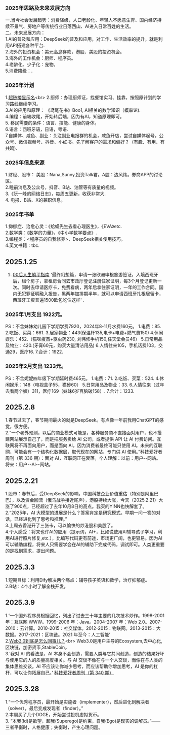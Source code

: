 ### 2025年思路及未来发展方向
一.当今社会发展趋势：消费降级，人口老龄化、年轻人不愿意生育、国内经济持续不景气、房地产等传统行业日落西山、AI进入日常百姓的生活。<br>
二、未来发展方向：<br>
1.AI的普及和应用：DeepSeek的普及和应用，对工作、生活效率的提升，就是利用API搭建各种平台. <br> 
2.海外的投资机会：美元高息存款，港股、美股的投资机会。<br>
3.海外的工作机会：厨师、程序员。<br>
4.老龄化、少子化：宠物。<br>
5.消费降级：.<br>

### 2025年计划
1.[超链接显示名](https://cn.bing.com/"鼠标停留时显示title内容")<br>
2.厨师：办理厨师证，找餐馆实习、挂靠，按照原计划的学习路线继续学习。<br>
3.AI的应用和原理： 《鸢尾花书》Boo1, AI相关的数学知识（概率论).<br>
4.编程：前端收尾，开始转后端，因为有AI，知道原理即可。<br>
5. 移民需要的条件：语言、技能、健康的身体。<br>
6.语言：西班牙语，日语，粤语.<br>
7.自媒体、咸鱼、副业：关注副业电报群的机会，咸鱼开店，尝试自媒体起号，公众号、微信视频号、抖音、小红书。先了解客户的需求和偏好？（有趣、有用、有共鸣).<br>

### 2025年信息来源
1.财经、股市： 美股：Nana,Sunny,投资Talk君。A股：边风炜。券商APP的讨论区。<br>
2.睡前消息及公众号，抖音、B站、油管等有质量的视频。<br>
3.《阮一峰的网络日志》，每周五更新，收获非常大.<br>
4. 电报、B站、X的兼职信息。<br>

### 2025年书单
1.抑郁症、治愈心灵：《蛤蟆先生去看心理医生》，《EVA》etc.<br>
2.数学类：《数学的力量》，《中小学数学要点》.<br>
3.编程类：<程序员的自我修养>，DeepSeek相关使用技巧。<br>
4.英文书籍：tbc.<br>

## 2025.1.25
1. [00后人生躺平指南](https://t66y.com/htm_data/2501/7/6667288.html) '最终幻想篇，申请一张欧洲申根旅游签证，入境西班牙后，租个房子，拿租房合同去市政厅登记注册住家证明，每3个月登记更新一次。同时去申请医疗卡，免费看病，两年后拿住家证明，一年的工作合同。国内无犯罪证明融入报告，黑两年加排期半年，就可以申请西班牙扎根居留卡，西班牙工资普遍1500欧包吃住这样' .
   
### 2025年1月支出 1922元。
PS：不含妹妹幼儿园下学期学费7920，2024年8-11月水费160元。
1.电费：85.
2.吃饭、买菜：661. 
3.居家物业：443(保温杯135,电卡+电费+燃气费150)
4.休闲娱乐：452.（猫咪疫苗+驱虫药230, 刘伟修手机150,任天堂会员46）
5.日常用品及物业：420.(牙膏60元，购买大量清洁用品)
6.人情往来105，手机话费103，交通29，医疗16.
7.合计：1922.

### 2025年2月支出 1233元。
PS：不含妮妮四年级下学期延时费465元。
1.电费：71.
2.吃饭、买菜：524. 
4.休闲娱乐：148（电视盒子55，猫砂60）
5.日常用品及物业：33.
6.人情往来（过年去看两个姨）311，医疗169（妹妹6岁百脑破158）.
7.合计：1233.

## 2025.2.8
1.春节过去了，春节期间最火的就是DeepSeek。有点像一年前我用ChatGPT的感觉，很方便。<br>
2.“一个老外预测，以后的商业模式可能是，各种服务商不直接面对用户，也不搭建网站展示自己了，而是把服务卖给 AI 公司，或者提供 API 让 AI 付费访问。互联网将不再面向用户，而是面向 AI，因为消费者最终可能只使用 AI。未来的互联网，可能会有一个结构化数据层，取代现在的网站，专门供 AI 使用。”科技爱好者周刊（第 336 期）：面对 AI，互联网正在衰落。个人理解：以前：用户--网站。 将来：用户--AI--网站。<br>

## 2025.2.21
1.股市：春节后，受DeepSeek的影响，中国科技企业价值重估（特别是阿里巴巴），以及资金回流（俄乌战争接近尾声），港股持续大涨，今天（2025.2.21）大涨了900点，已经超过了去年10月8日的高点。我买的YINN也快解套了。<br>
2.“2025年，AI 大模型的进展是什么？答案肯定是研究模式。早期一问一答的对话，已经进化到了思考和推理。”<br>
3.上周去香港开了三张卡，可以愉快的炒港股和美股了。<br>
4.个人感受：将来也许AI的应用（提示词，AI+，比如说使用AI辅导孩子学习，利用AI进行照片修复,etc.），比编写代码更有前途，市场更广阔，也更容易。因为AI可以辅助编程，将来人只需要学会在AI的辅助下完成代码，调试即可。人类更重要的是找到需求，提出问题。<br>

## 2025.3.3
1.短期目标：利用Dify解决两个痛点：辅导孩子英语和数学，治疗抑郁症。<br>
2.B站：4个小时了解全栈开发。<br>

## 2025.3.9
1.‘一个国外程序员根据回忆，列出了过去三十年主要的几次技术炒作。1998-2001 年：互联网 WWW。1999-2006 年：Java。2004-2007 年：Web 2.0。2007-2010：云计算。2010-2015：社交媒体。2012-2015：物联网。2013-2015：大数据。2017-2021：区块链。2021 年至今：人工智能’<br>
2.[Web3.0到底是怎么回事儿？](https://www.youtube.com/watch?v=YdWP-wJh9jA&t=791s"小LIN说油管视频")<br>
Web3.0是用户主导的Ecosystem,去中心化,区块链，加密货币,StableCoin,.<br>
3.‘我对 AI 的看法是，AI 本身不会创造，需要人类与它共同创造，创造的结果好坏与使用它的人的质量高度相关。与 AI 交谈不像在与一个人交谈，而像在与人类的集体思维交谈。AI 不应该让你减少思考，而应该帮助你增加思考，AI 是你的杠杆，可以让你拓展自己。’
[科技爱好者周刊（第 340 期）](http://www.ruanyifeng.com/blog/2025/03/weekly-issue-340.html'美国程序员')

## 2025.3.28
1.“一个优秀程序员，最开始是实施者（implementer），然后进化到解决者（solver），最后变成发现者（finder）。”<br>
2.本周买了几个DOGE，开始尝试投机虚拟货币。<br>
3. “本我(Id)是欲望，超我(Superego)是约束，自我(Ego)是现实的调解员。”——三者平衡时，人格健康；失衡时，产生心理问题。<br>


